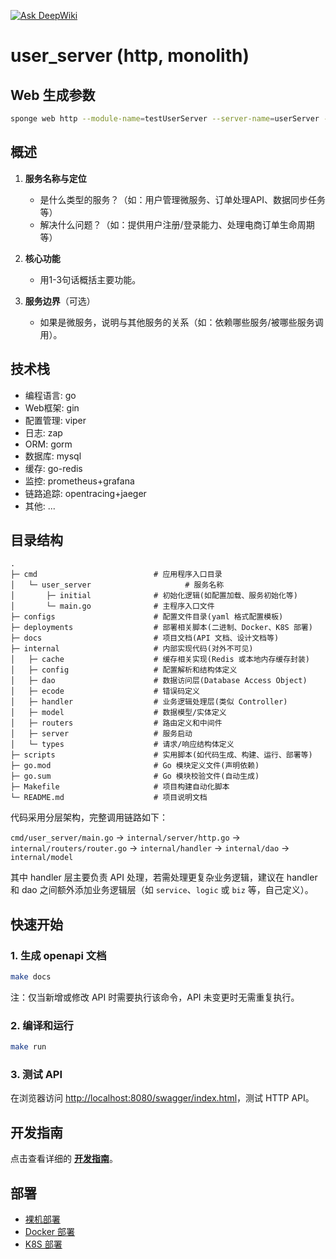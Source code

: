 [![Ask DeepWiki](https://deepwiki.com/badge.svg)](https://deepwiki.com/Eric-Guo/sponge-user_server-web-http)
# user_server (http, monolith)

## Web 生成参数

```bash
sponge web http --module-name=testUserServer --server-name=userServer --project-name=testSponge --db-driver=mysql --db-dsn='root:@(127.0.0.1:3306)/thape_cybros_dev' --db-table=users --extended-api=true --embed=true --out=.
```

## 概述

1. **服务名称与定位**  
   - 是什么类型的服务？（如：用户管理微服务、订单处理API、数据同步任务等）
   - 解决什么问题？（如：提供用户注册/登录能力、处理电商订单生命周期等）

2. **核心功能**  
   - 用1-3句话概括主要功能。

3. **服务边界**（可选）  
   - 如果是微服务，说明与其他服务的关系（如：依赖哪些服务/被哪些服务调用）。

## 技术栈

- 编程语言: go
- Web框架: gin
- 配置管理: viper
- 日志: zap
- ORM: gorm
- 数据库: mysql
- 缓存: go-redis
- 监控: prometheus+grafana
- 链路追踪: opentracing+jaeger
- 其他: ...

## 目录结构

```text
.
├─ cmd                          # 应用程序入口目录
│   └─ user_server                     # 服务名称
│       ├─ initial              # 初始化逻辑(如配置加载、服务初始化等)
│       └─ main.go              # 主程序入口文件
├─ configs                      # 配置文件目录(yaml 格式配置模板)
├─ deployments                  # 部署相关脚本(二进制、Docker、K8S 部署)
├─ docs                         # 项目文档(API 文档、设计文档等)
├─ internal                     # 内部实现代码(对外不可见)
│   ├─ cache                    # 缓存相关实现(Redis 或本地内存缓存封装)
│   ├─ config                   # 配置解析和结构体定义
│   ├─ dao                      # 数据访问层(Database Access Object)
│   ├─ ecode                    # 错误码定义
│   ├─ handler                  # 业务逻辑处理层(类似 Controller)
│   ├─ model                    # 数据模型/实体定义
│   ├─ routers                  # 路由定义和中间件
│   ├─ server                   # 服务启动
│   └─ types                    # 请求/响应结构体定义
├─ scripts                      # 实用脚本(如代码生成、构建、运行、部署等)
├─ go.mod                       # Go 模块定义文件(声明依赖)
├─ go.sum                       # Go 模块校验文件(自动生成)
├─ Makefile                     # 项目构建自动化脚本
└─ README.md                    # 项目说明文档
```

代码采用分层架构，完整调用链路如下：

`cmd/user_server/main.go` → `internal/server/http.go` → `internal/routers/router.go` → `internal/handler` → `internal/dao` → `internal/model`

其中 handler 层主要负责 API 处理，若需处理更复杂业务逻辑，建议在 handler 和 dao 之间额外添加业务逻辑层（如 `service`、`logic` 或 `biz` 等，自己定义）。

## 快速开始

### 1. 生成 openapi 文档

```bash
make docs
```

注：仅当新增或修改 API 时需要执行该命令，API 未变更时无需重复执行。

### 2. 编译和运行

```bash
make run
```

### 3. 测试 API

在浏览器访问 [http://localhost:8080/swagger/index.html](http://localhost:8080/swagger/index.html)，测试 HTTP API。

## 开发指南

点击查看详细的 [**开发指南**](https://go-sponge.com/zh/guide/web/based-on-sql.html)。

## 部署

- [裸机部署](https://go-sponge.com/zh/deployment/binary.html)
- [Docker 部署](https://go-sponge.com/zh/deployment/docker.html)
- [K8S 部署](https://go-sponge.com/zh/deployment/kubernetes.html)

